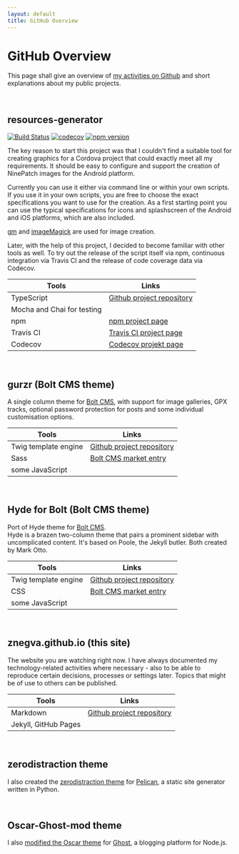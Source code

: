 ```yaml
---
layout: default
title: GitHub Overview
---
```



# GitHub Overview

This page shall give an overview of [my activities on Github](https://github.com/search?q=author%3Aznegva&type=Issues) and short explanations about my public projects.

&nbsp;

## resources-generator
[![Build Status](https://travis-ci.com/znegva/resources-generator.svg?branch=master)](https://travis-ci.com/znegva/resources-generator)
[![codecov](https://codecov.io/gh/znegva/resources-generator/branch/master/graph/badge.svg)](https://codecov.io/gh/znegva/resources-generator)
[![npm version](https://badge.fury.io/js/resources-generator.svg)](https://badge.fury.io/js/resources-generator)

The key reason to start this project was that I couldn't find a suitable tool for creating graphics for a Cordova project that could exactly meet all my requirements.
It should be easy to configure and support the creation of NinePatch images for the Android platform.

Currently you can use it either via command line or within your own scripts.
If you use it in your own scripts, you are free to choose the exact specifications you want to use for the creation.
As a first starting point you can use the typical specifications for icons and splashscreen of the Android and iOS platforms, which are also included.

[gm](http://aheckmann.github.io/gm/) and [imageMagick](http://www.imagemagick.org/) are used for image creation.

Later, with the help of this project, I decided to become familiar with other tools as well.
To try out the release of the script itself via npm, continuous integration via Travis CI and the release of code coverage data via Codecov.

| Tools                      | Links                                                                      |
| -------------------------- | -------------------------------------------------------------------------- |
| TypeScript                 | [Github project repository](https://github.com/znegva/resources-generator) |
| Mocha and Chai for testing |                                                                            |
| npm                        | [npm project page](https://www.npmjs.com/package/resources-generator)      |
| Travis CI                  | [Travis CI project page](https://travis-ci.com/znegva/resources-generator) |
| Codecov                    | [Codecov projekt page](https://codecov.io/gh/znegva/resources-generator)   |

&nbsp;

## gurzr (Bolt CMS theme)

<i class="fab fa-php"></i>
<i class="fab fa-sass"></i>
<i class="fab fa-css3"></i>
<i class="fab fa-js"></i> 

A single column theme for [Bolt CMS](//bolt.cm), with support for image galleries, GPX tracks, optional password protection for posts and some individual customisation options.

| Tools                | Links                                                                        |
| -------------------- | ---------------------------------------------------------------------------- |
| Twig template engine | [Github project repository](https://github.com/znegva/gurzr)                 |
| Sass                 | [Bolt CMS market entry](https://market.bolt.cm/view/znegva/bolt-theme-gurzr) |
| some JavaScript      |                                                                              |

&nbsp;

## Hyde for Bolt (Bolt CMS theme)
<i class="fab fa-php"></i>
<i class="fab fa-css3"></i>
<i class="fab fa-js"></i>

Port of Hyde theme for [Bolt CMS](//bolt.cm).  
Hyde is a brazen two-column theme that pairs a prominent sidebar with uncomplicated content. It's based on Poole, the Jekyll butler. Both created by Mark Otto.

| Tools                | Links                                                                       |
| -------------------- | --------------------------------------------------------------------------- |
| Twig template engine | [Github project repository](https://github.com/znegva/hyde-for-bolt)        |
| CSS                  | [Bolt CMS market entry](https://market.bolt.cm/view/znegva/bolt-theme-hyde) |
| some JavaScript      |                                                                             |


&nbsp;

## znegva.github.io (this site)
<i class="fab fa-github"></i>
<i class="fab fa-markdown"></i>

The website you are watching right now.
I have always documented my technology-related activities where necessary - also to be able to reproduce certain decisions, processes or settings later.
Topics that might be of use to others can be published.

| Tools                | Links                                                                   |
| -------------------- | ----------------------------------------------------------------------- |
| Markdown             | [Github project repository](https://github.com/znegva/znegva.github.io) |
| Jekyll, GitHub Pages |                                                                         |

&nbsp;

## zerodistraction theme

I also created the [zerodistraction theme](https://github.com/znegva/zerodistraction-theme) for [Pelican](https://blog.getpelican.com/), a static site generator written in Python.

&nbsp;

## Oscar-Ghost-mod theme

I also [modified the Oscar theme](https://github.com/znegva/oscar-ghost-mod) for [Ghost](https://ghost.org/), a blogging platform for Node.js.


<!--
## Appreciations

- <https://github.com/2016rshah/githubchart-api>
  - <img src="http://ghchart.rshah.org/267CB9/znegva" alt="znegva's Github chart" />

-->
